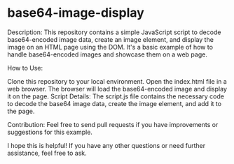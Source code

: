 # base64-image-display

Description:
This repository contains a simple JavaScript script to decode base64-encoded image data, create an image element, and display the image on an HTML page using the DOM. It's a basic example of how to handle base64-encoded images and showcase them on a web page.

How to Use:

Clone this repository to your local environment.
Open the index.html file in a web browser.
The browser will load the base64-encoded image and display it on the page.
Script Details:
The script.js file contains the necessary code to decode the base64 image data, create the image element, and add it to the page.

Contribution:
Feel free to send pull requests if you have improvements or suggestions for this example.

I hope this is helpful! If you have any other questions or need further assistance, feel free to ask.
